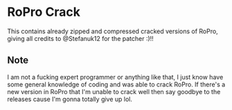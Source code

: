 # RoPro Crack

This contains already zipped and compressed cracked versions of RoPro, giving all credits to @Stefanuk12 for the patcher :)!!

## Note

I am not a fucking expert programmer or anything like that, I just know have some general knowledge of coding and was able to crack RoPro. If there's a new version in RoPro that I'm unable to crack well then say goodbye to the releases cause I'm gonna totally give up lol.

